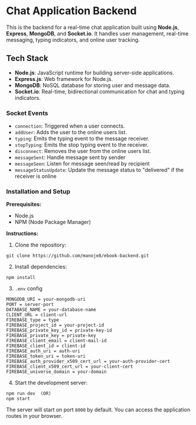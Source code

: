# Chat Application Backend

This is the backend for a real-time chat application built using **Node.js**, **Express**, **MongoDB**, and **Socket.io**. It handles user management, real-time messaging, typing indicators, and online user tracking.

## Tech Stack 

- **Node.js**: JavaScript runtime for building server-side applications. 
- **Express.js**: Web framework for Node.js.
- **MongoDB**: NoSQL database for storing user and message data. 
- **Socket.io**: Real-time, bidirectional communication for chat and typing indicators.

### Socket Events

- `connection`: Triggered when a user connects.
- `addUser`: Adds the user to the online users list.
- `typing`: Emits the typing event to the message receiver.
- `stopTyping`: Emits the stop typing event to the receiver.
- `disconnect`: Removes the user from the online users list.
- `messageSent`: Handle message sent by sender
- `messageSeen`: Listen for message seen/read by recipient
- `messageStatusUpdate`: Update the message status to "delivered" if the receiver is online

### Installation and Setup

**Prerequisites:**

- Node.js
- NPM (Node Package Manager)

**Instructions:**

1. Clone the repository:

```
git clone https://github.com/manoje8/ebook-backend.git
```

2. Install dependencies:

```
npm install
```
3. `.env` config
 
```
MONGODB_URI = your-mongodb-uri
PORT = server-port
DATABASE_NAME = your-database-name
CLIENT_URL = client-url
FIREBASE_type = type
FIREBASE_project_id = your-project-id
FIREBASE_private_key_id = private-key-id
FIREBASE_private_key = private-key
FIREBASE_client_email = client-mail-id
FIREBASE_client_id = client-id
FIREBASE_auth_uri = auth-uri
FIREBASE_token_uri = token-uri
FIREBASE_auth_provider_x509_cert_url = your-auth-provider-cert
FIREBASE_client_x509_cert_url = your-client-cert
FIREBASE_universe_domain = your-domain
```

4. Start the development server:

```
npm run dev  (OR)
npm start
```

The server will start on port `8000` by default. You can access the application routes in your browser.